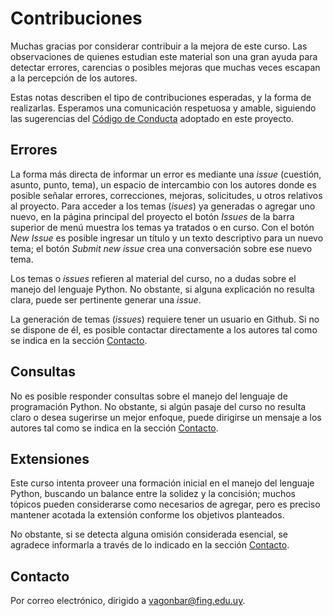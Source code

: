# Contribuciones

Muchas gracias por considerar contribuir a la mejora de este curso. Las observaciones de quienes estudian este material son una gran ayuda para detectar errores, carencias o posibles mejoras que muchas veces escapan a la percepción de los autores.

Estas notas describen el tipo de contribuciones esperadas, y la forma de realizarlas. Esperamos una comunicación respetuosa y amable, siguiendo las sugerencias del [Código de Conducta](CODE_OF_CONDUCT.md) adoptado en este proyecto.


## Errores

La forma más directa de informar un error es mediante una *issue* (cuestión, asunto, punto, tema), un espacio de intercambio con los autores donde es posible señalar errores, correcciones, mejoras, solicitudes, u otros relativos al proyecto. Para acceder a los temas (*isues*) ya generadas o agregar uno nuevo, en la página principal del proyecto el botón *Issues* de la barra superior de menú muestra los temas ya tratados o en curso. Con el botón *New Issue* es posible ingresar un título y un texto descriptivo para un nuevo tema; el botón *Submit new issue* crea una conversación sobre ese nuevo tema.

Los temas o *issues* refieren al material del curso, no a dudas sobre el manejo del lenguaje Python. No obstante, si alguna explicación no resulta clara, puede ser pertinente generar una *issue*. 

La generación de temas (*issues*) requiere tener un usuario en Github. Si no se dispone de él, es posible contactar directamente a los autores tal como se indica en la sección [Contacto](#Contacto).


## Consultas

No es posible responder consultas sobre el manejo del lenguaje de programación Python. No obstante, si algún pasaje del curso no resulta claro o desea sugerirse un mejor enfoque, puede dirigirse un mensaje a los autores tal como se indica en la sección [Contacto](#Contacto).


## Extensiones

Este curso intenta proveer una formación inicial en el manejo del lenguaje Python, buscando un balance entre la solidez y la concisión; muchos tópicos pueden considerarse como necesarios de agregar, pero es preciso mantener acotada la extensión conforme los objetivos planteados. 

No obstante, si se detecta alguna omisión considerada esencial, se agradece informarla a través de lo indicado en la sección [Contacto](#Contacto). 


## Contacto

Por correo electrónico, dirigido a [vagonbar@fing.edu.uy](mailto:vagonbar@fing.edu.uy).
 

